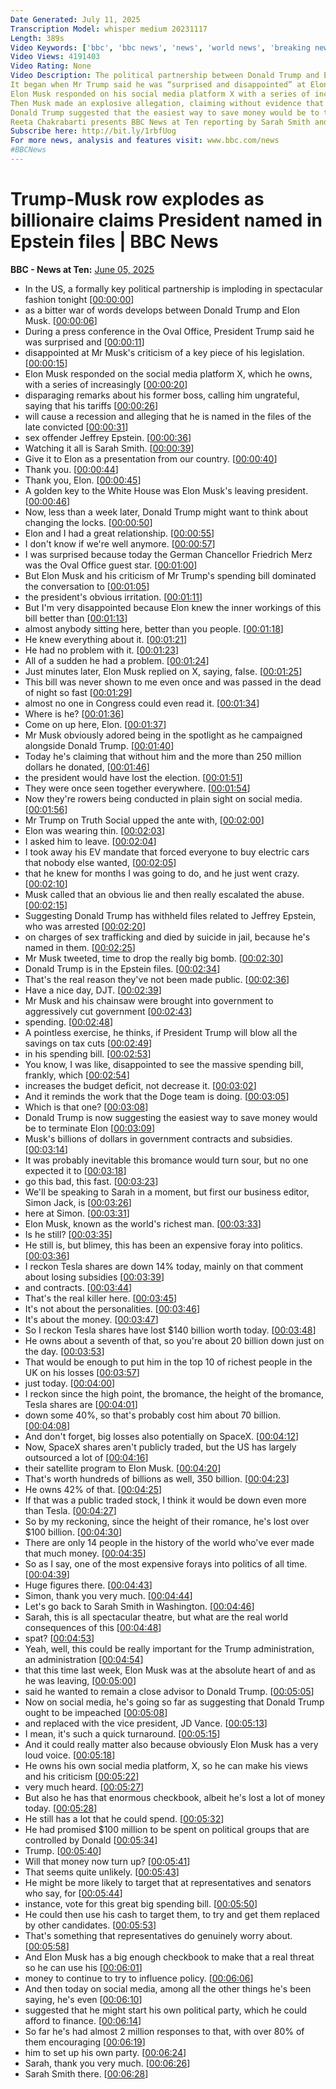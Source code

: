 ```yaml
---
Date Generated: July 11, 2025
Transcription Model: whisper medium 20231117
Length: 389s
Video Keywords: ['bbc', 'bbc news', 'news', 'world news', 'breaking news', 'us news', 'world', 'america', 'usa', 'usa news', 'india news', 'Trump', 'Musk', 'Tesla', 'row', 'Jeffrey', 'Epstein', 'sex', 'offender', 'allegation', 'claims', 'crime', 'criminal', 'files', 'budget', 'Truth', 'social', 'President', 'meltdown', 'feud', 'bitter', 'impeachment', 'impeached', 'contracts', 'cancel', 'Space X', 'tariffs', 'DOGE', 'twitter', 'impeach', 'lies', 'smears', 'richest', 'fury', 'bromance', 'government', 'federal', 'congress', 'insults', 'attack', 'election', 'bill', 'rage', 'alliance', 'allies', 'enemies', 'Congress', 'republican', 'democrat', 'paedophile', 'Ghislaine', 'Maxwell']
Video Views: 4191403
Video Rating: None
Video Description: The political partnership between Donald Trump and Elon Musk has exploded  in spectacular fashion into a bitter war of words.
It began when Mr Trump said he was “surprised and disappointed” at Elon Musk’s criticism of his flagship spending bill.   He said they had had a “great relationship” but “I don’t know if we will any more”. 
Elon Musk responded on his social media platform X with a series of increasingly heated remarks about his former boss.   He said the President’s claims that he has supported the budget bill were “false”.   He said Mr Trump was  “ungrateful” for his help in getting elected and would have lost the election without his financial support.   Mr Musk warned that the President’s tariffs policy would lead to a recession.
Then Musk made an explosive allegation, claiming without evidence that Donald Trump is named in the files about the late convicted sex offender Jeffrey Epstein.  He said that “is the real reason they have not been made public”.
Donald Trump suggested that the easiest way to save money would be to terminate the billions of dollars in government contracts and subsidies that go to Elon Musk’s companies.   Musk said that President Trump should be impeached.
Reeta Chakrabarti presents BBC News at Ten reporting by Sarah Smith and Simon Jack.
Subscribe here: http://bit.ly/1rbfUog
For more news, analysis and features visit: www.bbc.com/news 
#BBCNews
---
```


# Trump-Musk row explodes as billionaire claims President named in Epstein files | BBC News
**BBC - News at Ten:** [June 05, 2025](https://www.youtube.com/watch?v=8vg2D3Pi9Rk)
*  In the US, a formally key political partnership is imploding in spectacular fashion tonight [[00:00:00](https://www.youtube.com/watch?v=8vg2D3Pi9Rk&t=0.0s)]
*  as a bitter war of words develops between Donald Trump and Elon Musk. [[00:00:06](https://www.youtube.com/watch?v=8vg2D3Pi9Rk&t=6.5200000000000005s)]
*  During a press conference in the Oval Office, President Trump said he was surprised and [[00:00:11](https://www.youtube.com/watch?v=8vg2D3Pi9Rk&t=11.24s)]
*  disappointed at Mr Musk's criticism of a key piece of his legislation. [[00:00:15](https://www.youtube.com/watch?v=8vg2D3Pi9Rk&t=15.42s)]
*  Elon Musk responded on the social media platform X, which he owns, with a series of increasingly [[00:00:20](https://www.youtube.com/watch?v=8vg2D3Pi9Rk&t=20.44s)]
*  disparaging remarks about his former boss, calling him ungrateful, saying that his tariffs [[00:00:26](https://www.youtube.com/watch?v=8vg2D3Pi9Rk&t=26.18s)]
*  will cause a recession and alleging that he is named in the files of the late convicted [[00:00:31](https://www.youtube.com/watch?v=8vg2D3Pi9Rk&t=31.38s)]
*  sex offender Jeffrey Epstein. [[00:00:36](https://www.youtube.com/watch?v=8vg2D3Pi9Rk&t=36.54s)]
*  Watching it all is Sarah Smith. [[00:00:39](https://www.youtube.com/watch?v=8vg2D3Pi9Rk&t=39.14s)]
*  Give it to Elon as a presentation from our country. [[00:00:40](https://www.youtube.com/watch?v=8vg2D3Pi9Rk&t=40.980000000000004s)]
*  Thank you. [[00:00:44](https://www.youtube.com/watch?v=8vg2D3Pi9Rk&t=44.94s)]
*  Thank you, Elon. [[00:00:45](https://www.youtube.com/watch?v=8vg2D3Pi9Rk&t=45.94s)]
*  A golden key to the White House was Elon Musk's leaving president. [[00:00:46](https://www.youtube.com/watch?v=8vg2D3Pi9Rk&t=46.94s)]
*  Now, less than a week later, Donald Trump might want to think about changing the locks. [[00:00:50](https://www.youtube.com/watch?v=8vg2D3Pi9Rk&t=50.22s)]
*  Elon and I had a great relationship. [[00:00:55](https://www.youtube.com/watch?v=8vg2D3Pi9Rk&t=55.3s)]
*  I don't know if we're well anymore. [[00:00:57](https://www.youtube.com/watch?v=8vg2D3Pi9Rk&t=57.9s)]
*  I was surprised because today the German Chancellor Friedrich Merz was the Oval Office guest star. [[00:01:00](https://www.youtube.com/watch?v=8vg2D3Pi9Rk&t=60.5s)]
*  But Elon Musk and his criticism of Mr Trump's spending bill dominated the conversation to [[00:01:05](https://www.youtube.com/watch?v=8vg2D3Pi9Rk&t=65.86s)]
*  the president's obvious irritation. [[00:01:11](https://www.youtube.com/watch?v=8vg2D3Pi9Rk&t=71.22s)]
*  But I'm very disappointed because Elon knew the inner workings of this bill better than [[00:01:13](https://www.youtube.com/watch?v=8vg2D3Pi9Rk&t=73.53999999999999s)]
*  almost anybody sitting here, better than you people. [[00:01:18](https://www.youtube.com/watch?v=8vg2D3Pi9Rk&t=78.8s)]
*  He knew everything about it. [[00:01:21](https://www.youtube.com/watch?v=8vg2D3Pi9Rk&t=81.82s)]
*  He had no problem with it. [[00:01:23](https://www.youtube.com/watch?v=8vg2D3Pi9Rk&t=83.33999999999999s)]
*  All of a sudden he had a problem. [[00:01:24](https://www.youtube.com/watch?v=8vg2D3Pi9Rk&t=84.33999999999999s)]
*  Just minutes later, Elon Musk replied on X, saying, false. [[00:01:25](https://www.youtube.com/watch?v=8vg2D3Pi9Rk&t=85.89999999999999s)]
*  This bill was never shown to me even once and was passed in the dead of night so fast [[00:01:29](https://www.youtube.com/watch?v=8vg2D3Pi9Rk&t=89.96s)]
*  almost no one in Congress could even read it. [[00:01:34](https://www.youtube.com/watch?v=8vg2D3Pi9Rk&t=94.5s)]
*  Where is he? [[00:01:36](https://www.youtube.com/watch?v=8vg2D3Pi9Rk&t=96.78s)]
*  Come on up here, Elon. [[00:01:37](https://www.youtube.com/watch?v=8vg2D3Pi9Rk&t=97.78s)]
*  Mr Musk obviously adored being in the spotlight as he campaigned alongside Donald Trump. [[00:01:40](https://www.youtube.com/watch?v=8vg2D3Pi9Rk&t=100.3s)]
*  Today he's claiming that without him and the more than 250 million dollars he donated, [[00:01:46](https://www.youtube.com/watch?v=8vg2D3Pi9Rk&t=106.02s)]
*  the president would have lost the election. [[00:01:51](https://www.youtube.com/watch?v=8vg2D3Pi9Rk&t=111.02s)]
*  They were once seen together everywhere. [[00:01:54](https://www.youtube.com/watch?v=8vg2D3Pi9Rk&t=114.61999999999999s)]
*  Now they're rowers being conducted in plain sight on social media. [[00:01:56](https://www.youtube.com/watch?v=8vg2D3Pi9Rk&t=116.42s)]
*  Mr Trump on Truth Social upped the ante with, [[00:02:00](https://www.youtube.com/watch?v=8vg2D3Pi9Rk&t=120.78s)]
*  Elon was wearing thin. [[00:02:03](https://www.youtube.com/watch?v=8vg2D3Pi9Rk&t=123.42s)]
*  I asked him to leave. [[00:02:04](https://www.youtube.com/watch?v=8vg2D3Pi9Rk&t=124.74s)]
*  I took away his EV mandate that forced everyone to buy electric cars that nobody else wanted, [[00:02:05](https://www.youtube.com/watch?v=8vg2D3Pi9Rk&t=125.74s)]
*  that he knew for months I was going to do, and he just went crazy. [[00:02:10](https://www.youtube.com/watch?v=8vg2D3Pi9Rk&t=130.7s)]
*  Musk called that an obvious lie and then really escalated the abuse. [[00:02:15](https://www.youtube.com/watch?v=8vg2D3Pi9Rk&t=135.7s)]
*  Suggesting Donald Trump has withheld files related to Jeffrey Epstein, who was arrested [[00:02:20](https://www.youtube.com/watch?v=8vg2D3Pi9Rk&t=140.82s)]
*  on charges of sex trafficking and died by suicide in jail, because he's named in them. [[00:02:25](https://www.youtube.com/watch?v=8vg2D3Pi9Rk&t=145.06s)]
*  Mr Musk tweeted, time to drop the really big bomb. [[00:02:30](https://www.youtube.com/watch?v=8vg2D3Pi9Rk&t=150.9s)]
*  Donald Trump is in the Epstein files. [[00:02:34](https://www.youtube.com/watch?v=8vg2D3Pi9Rk&t=154.42000000000002s)]
*  That's the real reason they've not been made public. [[00:02:36](https://www.youtube.com/watch?v=8vg2D3Pi9Rk&t=156.9s)]
*  Have a nice day, DJT. [[00:02:39](https://www.youtube.com/watch?v=8vg2D3Pi9Rk&t=159.42000000000002s)]
*  Mr Musk and his chainsaw were brought into government to aggressively cut government [[00:02:43](https://www.youtube.com/watch?v=8vg2D3Pi9Rk&t=163.74s)]
*  spending. [[00:02:48](https://www.youtube.com/watch?v=8vg2D3Pi9Rk&t=168.06s)]
*  A pointless exercise, he thinks, if President Trump will blow all the savings on tax cuts [[00:02:49](https://www.youtube.com/watch?v=8vg2D3Pi9Rk&t=169.14000000000001s)]
*  in his spending bill. [[00:02:53](https://www.youtube.com/watch?v=8vg2D3Pi9Rk&t=173.78s)]
*  You know, I was like, disappointed to see the massive spending bill, frankly, which [[00:02:54](https://www.youtube.com/watch?v=8vg2D3Pi9Rk&t=174.78s)]
*  increases the budget deficit, not decrease it. [[00:03:02](https://www.youtube.com/watch?v=8vg2D3Pi9Rk&t=182.02s)]
*  And it reminds the work that the Doge team is doing. [[00:03:05](https://www.youtube.com/watch?v=8vg2D3Pi9Rk&t=185.54s)]
*  Which is that one? [[00:03:08](https://www.youtube.com/watch?v=8vg2D3Pi9Rk&t=188.18s)]
*  Donald Trump is now suggesting the easiest way to save money would be to terminate Elon [[00:03:09](https://www.youtube.com/watch?v=8vg2D3Pi9Rk&t=189.5s)]
*  Musk's billions of dollars in government contracts and subsidies. [[00:03:14](https://www.youtube.com/watch?v=8vg2D3Pi9Rk&t=194.06s)]
*  It was probably inevitable this bromance would turn sour, but no one expected it to [[00:03:18](https://www.youtube.com/watch?v=8vg2D3Pi9Rk&t=198.9s)]
*  go this bad, this fast. [[00:03:23](https://www.youtube.com/watch?v=8vg2D3Pi9Rk&t=203.70000000000002s)]
*  We'll be speaking to Sarah in a moment, but first our business editor, Simon Jack, is [[00:03:26](https://www.youtube.com/watch?v=8vg2D3Pi9Rk&t=206.3s)]
*  here at Simon. [[00:03:31](https://www.youtube.com/watch?v=8vg2D3Pi9Rk&t=211.94s)]
*  Elon Musk, known as the world's richest man. [[00:03:33](https://www.youtube.com/watch?v=8vg2D3Pi9Rk&t=213.14000000000001s)]
*  Is he still? [[00:03:35](https://www.youtube.com/watch?v=8vg2D3Pi9Rk&t=215.34s)]
*  He still is, but blimey, this has been an expensive foray into politics. [[00:03:36](https://www.youtube.com/watch?v=8vg2D3Pi9Rk&t=216.34s)]
*  I reckon Tesla shares are down 14% today, mainly on that comment about losing subsidies [[00:03:39](https://www.youtube.com/watch?v=8vg2D3Pi9Rk&t=219.66s)]
*  and contracts. [[00:03:44](https://www.youtube.com/watch?v=8vg2D3Pi9Rk&t=224.66s)]
*  That's the real killer here. [[00:03:45](https://www.youtube.com/watch?v=8vg2D3Pi9Rk&t=225.66s)]
*  It's not about the personalities. [[00:03:46](https://www.youtube.com/watch?v=8vg2D3Pi9Rk&t=226.66s)]
*  It's about the money. [[00:03:47](https://www.youtube.com/watch?v=8vg2D3Pi9Rk&t=227.66s)]
*  So I reckon Tesla shares have lost $140 billion worth today. [[00:03:48](https://www.youtube.com/watch?v=8vg2D3Pi9Rk&t=228.86s)]
*  He owns about a seventh of that, so you're about 20 billion down just on the day. [[00:03:53](https://www.youtube.com/watch?v=8vg2D3Pi9Rk&t=233.26000000000002s)]
*  That would be enough to put him in the top 10 of richest people in the UK on his losses [[00:03:57](https://www.youtube.com/watch?v=8vg2D3Pi9Rk&t=237.22000000000003s)]
*  just today. [[00:04:00](https://www.youtube.com/watch?v=8vg2D3Pi9Rk&t=240.98000000000002s)]
*  I reckon since the high point, the bromance, the height of the bromance, Tesla shares are [[00:04:01](https://www.youtube.com/watch?v=8vg2D3Pi9Rk&t=241.98000000000002s)]
*  down some 40%, so that's probably cost him about 70 billion. [[00:04:08](https://www.youtube.com/watch?v=8vg2D3Pi9Rk&t=248.02s)]
*  And don't forget, big losses also potentially on SpaceX. [[00:04:12](https://www.youtube.com/watch?v=8vg2D3Pi9Rk&t=252.82000000000002s)]
*  Now, SpaceX shares aren't publicly traded, but the US has largely outsourced a lot of [[00:04:16](https://www.youtube.com/watch?v=8vg2D3Pi9Rk&t=256.82s)]
*  their satellite program to Elon Musk. [[00:04:20](https://www.youtube.com/watch?v=8vg2D3Pi9Rk&t=260.86s)]
*  That's worth hundreds of billions as well, 350 billion. [[00:04:23](https://www.youtube.com/watch?v=8vg2D3Pi9Rk&t=263.46s)]
*  He owns 42% of that. [[00:04:25](https://www.youtube.com/watch?v=8vg2D3Pi9Rk&t=265.78s)]
*  If that was a public traded stock, I think it would be down even more than Tesla. [[00:04:27](https://www.youtube.com/watch?v=8vg2D3Pi9Rk&t=267.7s)]
*  So by my reckoning, since the height of their romance, he's lost over $100 billion. [[00:04:30](https://www.youtube.com/watch?v=8vg2D3Pi9Rk&t=270.78s)]
*  There are only 14 people in the history of the world who've ever made that much money. [[00:04:35](https://www.youtube.com/watch?v=8vg2D3Pi9Rk&t=275.86s)]
*  So as I say, one of the most expensive forays into politics of all time. [[00:04:39](https://www.youtube.com/watch?v=8vg2D3Pi9Rk&t=279.46s)]
*  Huge figures there. [[00:04:43](https://www.youtube.com/watch?v=8vg2D3Pi9Rk&t=283.5s)]
*  Simon, thank you very much. [[00:04:44](https://www.youtube.com/watch?v=8vg2D3Pi9Rk&t=284.5s)]
*  Let's go back to Sarah Smith in Washington. [[00:04:46](https://www.youtube.com/watch?v=8vg2D3Pi9Rk&t=286.85999999999996s)]
*  Sarah, this is all spectacular theatre, but what are the real world consequences of this [[00:04:48](https://www.youtube.com/watch?v=8vg2D3Pi9Rk&t=288.78s)]
*  spat? [[00:04:53](https://www.youtube.com/watch?v=8vg2D3Pi9Rk&t=293.7s)]
*  Yeah, well, this could be really important for the Trump administration, an administration [[00:04:54](https://www.youtube.com/watch?v=8vg2D3Pi9Rk&t=294.7s)]
*  that this time last week, Elon Musk was at the absolute heart of and as he was leaving, [[00:05:00](https://www.youtube.com/watch?v=8vg2D3Pi9Rk&t=300.38s)]
*  said he wanted to remain a close advisor to Donald Trump. [[00:05:05](https://www.youtube.com/watch?v=8vg2D3Pi9Rk&t=305.34s)]
*  Now on social media, he's going so far as suggesting that Donald Trump ought to be impeached [[00:05:08](https://www.youtube.com/watch?v=8vg2D3Pi9Rk&t=308.78s)]
*  and replaced with the vice president, JD Vance. [[00:05:13](https://www.youtube.com/watch?v=8vg2D3Pi9Rk&t=313.41999999999996s)]
*  I mean, it's such a quick turnaround. [[00:05:15](https://www.youtube.com/watch?v=8vg2D3Pi9Rk&t=315.9s)]
*  And it could really matter also because obviously Elon Musk has a very loud voice. [[00:05:18](https://www.youtube.com/watch?v=8vg2D3Pi9Rk&t=318.94s)]
*  He owns his own social media platform, X, so he can make his views and his criticism [[00:05:22](https://www.youtube.com/watch?v=8vg2D3Pi9Rk&t=322.94s)]
*  very much heard. [[00:05:27](https://www.youtube.com/watch?v=8vg2D3Pi9Rk&t=327.34s)]
*  But also he has that enormous checkbook, albeit he's lost a lot of money today. [[00:05:28](https://www.youtube.com/watch?v=8vg2D3Pi9Rk&t=328.62s)]
*  He still has a lot that he could spend. [[00:05:32](https://www.youtube.com/watch?v=8vg2D3Pi9Rk&t=332.98s)]
*  He had promised $100 million to be spent on political groups that are controlled by Donald [[00:05:34](https://www.youtube.com/watch?v=8vg2D3Pi9Rk&t=334.94s)]
*  Trump. [[00:05:40](https://www.youtube.com/watch?v=8vg2D3Pi9Rk&t=340.62s)]
*  Will that money now turn up? [[00:05:41](https://www.youtube.com/watch?v=8vg2D3Pi9Rk&t=341.62s)]
*  That seems quite unlikely. [[00:05:43](https://www.youtube.com/watch?v=8vg2D3Pi9Rk&t=343.3s)]
*  He might be more likely to target that at representatives and senators who say, for [[00:05:44](https://www.youtube.com/watch?v=8vg2D3Pi9Rk&t=344.54s)]
*  instance, vote for this great big spending bill. [[00:05:50](https://www.youtube.com/watch?v=8vg2D3Pi9Rk&t=350.54s)]
*  He could then use his cash to target them, to try and get them replaced by other candidates. [[00:05:53](https://www.youtube.com/watch?v=8vg2D3Pi9Rk&t=353.18s)]
*  That's something that representatives do genuinely worry about. [[00:05:58](https://www.youtube.com/watch?v=8vg2D3Pi9Rk&t=358.5s)]
*  And Elon Musk has a big enough checkbook to make that a real threat so he can use his [[00:06:01](https://www.youtube.com/watch?v=8vg2D3Pi9Rk&t=361.86s)]
*  money to continue to try to influence policy. [[00:06:06](https://www.youtube.com/watch?v=8vg2D3Pi9Rk&t=366.42s)]
*  And then today on social media, among all the other things he's been saying, he's even [[00:06:10](https://www.youtube.com/watch?v=8vg2D3Pi9Rk&t=370.14000000000004s)]
*  suggested that he might start his own political party, which he could afford to finance. [[00:06:14](https://www.youtube.com/watch?v=8vg2D3Pi9Rk&t=374.14s)]
*  So far he's had almost 2 million responses to that, with over 80% of them encouraging [[00:06:19](https://www.youtube.com/watch?v=8vg2D3Pi9Rk&t=379.21999999999997s)]
*  him to set up his own party. [[00:06:24](https://www.youtube.com/watch?v=8vg2D3Pi9Rk&t=384.5s)]
*  Sarah, thank you very much. [[00:06:26](https://www.youtube.com/watch?v=8vg2D3Pi9Rk&t=386.58s)]
*  Sarah Smith there. [[00:06:28](https://www.youtube.com/watch?v=8vg2D3Pi9Rk&t=388.3s)]
